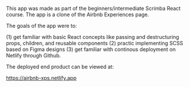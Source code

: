 This app was made as part of the beginners/intermediate Scrimba React course. The app is a clone of the Airbnb Experiences page.


The goals of the app were to:

(1) get familiar with basic React concepts like passing and destructuring props, children, and reusable components
(2) practic implementing SCSS based on Figma designs
(3) get familiar with continous deployment on Netlify through Github.


The deployed end product can be viewed at: 

https://airbnb-xps.netlify.app
